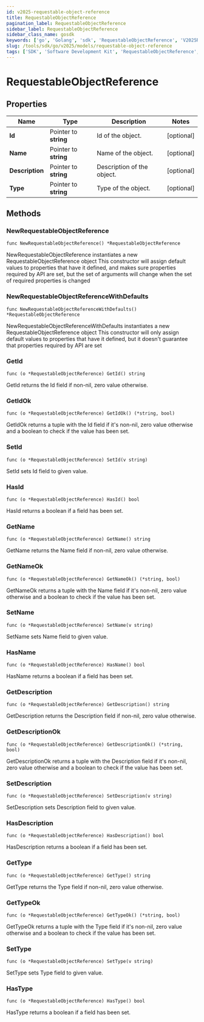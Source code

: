 ```yaml
---
id: v2025-requestable-object-reference
title: RequestableObjectReference
pagination_label: RequestableObjectReference
sidebar_label: RequestableObjectReference
sidebar_class_name: gosdk
keywords: ['go', 'Golang', 'sdk', 'RequestableObjectReference', 'V2025RequestableObjectReference'] 
slug: /tools/sdk/go/v2025/models/requestable-object-reference
tags: ['SDK', 'Software Development Kit', 'RequestableObjectReference', 'V2025RequestableObjectReference']
---
```


# RequestableObjectReference

## Properties

Name | Type | Description | Notes
------------ | ------------- | ------------- | -------------
**Id** | Pointer to **string** | Id of the object. | [optional] 
**Name** | Pointer to **string** | Name of the object. | [optional] 
**Description** | Pointer to **string** | Description of the object. | [optional] 
**Type** | Pointer to **string** | Type of the object. | [optional] 

## Methods

### NewRequestableObjectReference

`func NewRequestableObjectReference() *RequestableObjectReference`

NewRequestableObjectReference instantiates a new RequestableObjectReference object
This constructor will assign default values to properties that have it defined,
and makes sure properties required by API are set, but the set of arguments
will change when the set of required properties is changed

### NewRequestableObjectReferenceWithDefaults

`func NewRequestableObjectReferenceWithDefaults() *RequestableObjectReference`

NewRequestableObjectReferenceWithDefaults instantiates a new RequestableObjectReference object
This constructor will only assign default values to properties that have it defined,
but it doesn't guarantee that properties required by API are set

### GetId

`func (o *RequestableObjectReference) GetId() string`

GetId returns the Id field if non-nil, zero value otherwise.

### GetIdOk

`func (o *RequestableObjectReference) GetIdOk() (*string, bool)`

GetIdOk returns a tuple with the Id field if it's non-nil, zero value otherwise
and a boolean to check if the value has been set.

### SetId

`func (o *RequestableObjectReference) SetId(v string)`

SetId sets Id field to given value.

### HasId

`func (o *RequestableObjectReference) HasId() bool`

HasId returns a boolean if a field has been set.

### GetName

`func (o *RequestableObjectReference) GetName() string`

GetName returns the Name field if non-nil, zero value otherwise.

### GetNameOk

`func (o *RequestableObjectReference) GetNameOk() (*string, bool)`

GetNameOk returns a tuple with the Name field if it's non-nil, zero value otherwise
and a boolean to check if the value has been set.

### SetName

`func (o *RequestableObjectReference) SetName(v string)`

SetName sets Name field to given value.

### HasName

`func (o *RequestableObjectReference) HasName() bool`

HasName returns a boolean if a field has been set.

### GetDescription

`func (o *RequestableObjectReference) GetDescription() string`

GetDescription returns the Description field if non-nil, zero value otherwise.

### GetDescriptionOk

`func (o *RequestableObjectReference) GetDescriptionOk() (*string, bool)`

GetDescriptionOk returns a tuple with the Description field if it's non-nil, zero value otherwise
and a boolean to check if the value has been set.

### SetDescription

`func (o *RequestableObjectReference) SetDescription(v string)`

SetDescription sets Description field to given value.

### HasDescription

`func (o *RequestableObjectReference) HasDescription() bool`

HasDescription returns a boolean if a field has been set.

### GetType

`func (o *RequestableObjectReference) GetType() string`

GetType returns the Type field if non-nil, zero value otherwise.

### GetTypeOk

`func (o *RequestableObjectReference) GetTypeOk() (*string, bool)`

GetTypeOk returns a tuple with the Type field if it's non-nil, zero value otherwise
and a boolean to check if the value has been set.

### SetType

`func (o *RequestableObjectReference) SetType(v string)`

SetType sets Type field to given value.

### HasType

`func (o *RequestableObjectReference) HasType() bool`

HasType returns a boolean if a field has been set.


